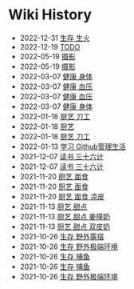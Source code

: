 # Wiki History

- 2022-12-31        [生存 生火](/0093_生存_生火)
- 2022-12-19        [TODO](/TODO)
- 2022-05-19        [摄影](/0089_摄影)
- 2022-05-19        [摄影](/摄影)
- 2022-03-07        [健康 身体](/健康_身体)
- 2022-03-07        [健康 血压](/0088_健康_血压)
- 2022-03-07        [健康 血压](/健康_血压)
- 2022-03-07        [健康 身体](/0087_健康_身体)
- 2022-01-18        [厨艺 刀工](/厨艺_刀工)
- 2022-01-18        [厨艺](/0084_厨艺)
- 2022-01-18        [厨艺 刀工](/0085_厨艺_刀工)
- 2022-01-13        [学习 Github管理生活](/学习_Github管理生活)
- 2021-12-07        [读书 三十六计](/0081_读书_三十六计)
- 2021-12-07        [读书 三十六计](/读书_三十六计)
- 2021-11-20        [厨艺 面食](/0079_厨艺_面食)
- 2021-11-20        [厨艺 面食](/厨艺_面食)
- 2021-11-20        [厨艺 面食 凉皮](/厨艺_面食_凉皮)
- 2021-11-13        [厨艺 甜点](/厨艺_甜点)
- 2021-11-13        [厨艺 甜点 姜撞奶](/厨艺_甜点_姜撞奶)
- 2021-11-13        [厨艺 甜点 双皮奶](/厨艺_甜点_双皮奶)
- 2021-10-26        [生存 野外露宿](/生存_野外露宿)
- 2021-10-26        [生存 野外极端环境](/生存_野外极端环境)
- 2021-10-26        [生存 捕鱼](/生存_捕鱼)
- 2021-10-26        [生存 捕鱼](/0073_生存_捕鱼)
- 2021-10-26        [生存 野外极端环境](/0072_生存_野外极端环境)
